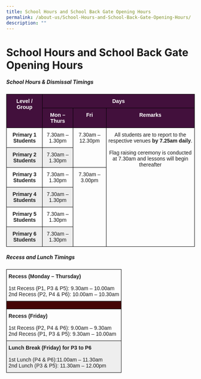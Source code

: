```yaml
---
title: School Hours and School Back Gate Opening Hours
permalink: /about-us/School-Hours-and-School-Back-Gate-Opening-Hours/
description: ""
---
```

School Hours and School Back Gate Opening Hours
===============================================

##### <b>School Hours & Dismissal Timings</b>

<style type="text/css">
.tg  {border-collapse:collapse;border-spacing:0;}
.tg td{border-color:black;border-style:solid;border-width:1px;font-family:Arial, sans-serif;font-size:14px;
  overflow:hidden;padding:10px 5px;word-break:normal;}
.tg th{border-color:black;border-style:solid;border-width:1px;font-family:Arial, sans-serif;font-size:14px;
  font-weight:normal;overflow:hidden;padding:10px 5px;word-break:normal;}
.tg .tg-baqh{text-align:center;vertical-align:top}
.tg .tg-p4ly{background-color:#42103C;color:#FFF;font-weight:bold;text-align:center;vertical-align:top}
.tg .tg-amwm{font-weight:bold;text-align:center;vertical-align:top}
.tg .tg-p2di{background-color:#EEE;font-weight:bold;text-align:center;vertical-align:top}
.tg .tg-niwn{background-color:#EEE;text-align:center;vertical-align:top}
</style>
<table class="tg">
<thead>
  <tr>
    <th class="tg-p4ly" rowspan="2"><span style="font-weight:bolder">Level / Group</span></th>
    <th class="tg-p4ly" colspan="3"><span style="font-weight:bolder">Days</span></th>
  </tr>
  <tr>
    <th class="tg-p4ly"><span style="font-weight:bolder">Mon – Thurs</span></th>
    <th class="tg-p4ly"><span style="font-weight:bolder">Fri</span></th>
    <th class="tg-p4ly"><span style="font-weight:bolder">Remarks</span></th>
  </tr>
</thead>
<tbody>
  <tr>
    <td class="tg-amwm"><span style="font-weight:bolder">Primary 1 Students</span></td>
    <td class="tg-baqh">7.30am – 1.30pm</td>
    <td class="tg-baqh" rowspan="2">7.30am – 12.30pm</td>
    <td class="tg-baqh" rowspan="6">All students are to report to the respective venues <span style="font-weight:bolder">by 7.25am daily</span>.<br><br>Flag raising ceremony is conducted at 7.30am and lessons will begin thereafter</td>
  </tr>
  <tr>
    <td class="tg-p2di"><span style="font-weight:bolder">Primary 2 Students</span></td>
    <td class="tg-niwn">7.30am – 1.30pm</td>
  </tr>
  <tr>
    <td class="tg-amwm"><span style="font-weight:bolder">Primary 3 Students</span></td>
    <td class="tg-baqh">7.30am – 1.30pm</td>
    <td class="tg-baqh" rowspan="4">7.30am – 3.00pm</td>
  </tr>
  <tr>
    <td class="tg-p2di"><span style="font-weight:bolder">Primary 4 Students</span></td>
    <td class="tg-niwn">7.30am – 1.30pm</td>
  </tr>
  <tr>
    <td class="tg-amwm"><span style="font-weight:bolder">Primary 5 Students</span></td>
    <td class="tg-baqh">7.30am – 1.30pm</td>
  </tr>
  <tr>
    <td class="tg-p2di"><span style="font-weight:bolder">Primary 6 Students</span></td>
    <td class="tg-niwn">7.30am – 1.30pm</td>
  </tr>
</tbody>
</table>


##### <b>Recess and Lunch Timings</b>

<style type="text/css">
.tg  {border-collapse:collapse;border-spacing:0;}
.tg td{border-color:black;border-style:solid;border-width:1px;font-family:Arial, sans-serif;font-size:14px;
  overflow:hidden;padding:10px 5px;word-break:normal;}
.tg th{border-color:black;border-style:solid;border-width:1px;font-family:Arial, sans-serif;font-size:14px;
  font-weight:normal;overflow:hidden;padding:10px 5px;word-break:normal;}
.tg .tg-0lax{text-align:left;vertical-align:top}
.tg .tg-k3af{background-color:#450606;text-align:left;vertical-align:middle}
.tg .tg-r5gp{background-color:#EEE;text-align:left;vertical-align:top}
</style>
<table class="tg">
<thead>
  <tr>
    <th class="tg-0lax"><span style="font-weight:bold">Recess (Monday – Thursday)</span><br><br>1st Recess (P1, P3 &amp; P5): 9.30am – 10.00am<br>2nd Recess (P2, P4 &amp; P6): 10.00am – 10.30am</th>
  </tr>
</thead>
<tbody>
  <tr>
    <td class="tg-k3af"></td>
  </tr>
  <tr>
    <td class="tg-0lax"><span style="font-weight:bold">Recess (Friday)</span><br><br>1st Recess (P2, P4 &amp; P6): 9.00am – 9.30am<br>2nd Recess (P1, P3 &amp; P5): 9.30am – 10.00am</td>
  </tr>
  <tr>
    <td class="tg-r5gp"><span style="font-weight:bold">Lunch Break (Friday) for P3 to P6</span><br><br>1st Lunch (P4 &amp; P6):11.00am – 11.30am<br>2nd Lunch (P3 &amp; P5): 11.30am – 12.00pm</td>
  </tr>
</tbody>
</table>